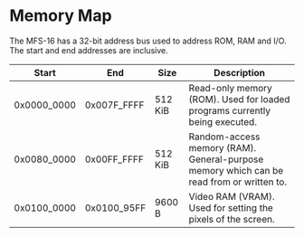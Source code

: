 # Memory Map

The MFS-16 has a 32-bit address bus used to address ROM, RAM and I/O. The start and end addresses are inclusive.

| Start       | End         | Size    | Description                                                                              |
| ----------- | ----------- | ------- | ---------------------------------------------------------------------------------------- |
| 0x0000_0000 | 0x007F_FFFF | 512 KiB | Read-only memory (ROM). Used for loaded programs currently being executed.               |
| 0x0080_0000 | 0x00FF_FFFF | 512 KiB | Random-access memory (RAM). General-purpose memory which can be read from or written to. |
| 0x0100_0000 | 0x0100_95FF | 9600 B  | Video RAM (VRAM). Used for setting the pixels of the screen.                             |
